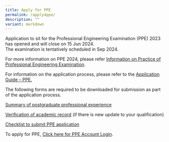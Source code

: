 ```yaml
---
title: Apply for PPE
permalink: /apply4ppe/
description: ""
variant: markdown
---
```

Application to sit for the Professional Engineering Examination (PPE) 2023 has opened and will close on 15 Jun 2024.  
The examination is tentatively scheduled in Sep 2024.

For more information on PPE 2024, please refer [Information on Practice of Professional Engineering Examination](/files/Downloads/Info%20on%20Exams/PPE_2024.pdf).

For information on the application process, please refer to the [Application Guide – PPE.](/files/Downloads/Application_Guide_for_PPE_2024.pdf)

The following forms are required to be downloaded for submission as part of the application process.

[Summary of postgraduate professional experience](https://go.gov.sg/4xk1op)

[Verification of academic record](https://go.gov.sg/5i0f50) (if there is new update to your qualification)

[Checklist to submit PPE application](/files/Downloads/Application_Guide_for_PPE_2024.pdf)


To apply for PPE, [Click here for PPE Account Login](https://www.peb.gov.sg/login_can.aspx).